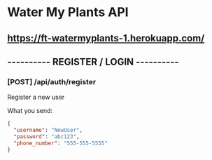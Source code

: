 # Water My Plants API

## https://ft-watermyplants-1.herokuapp.com/

## ---------- REGISTER / LOGIN ----------

### [POST] /api/auth/register

Register a new user

What you send:

```json
{
  "username": "NewUser",
  "password": "abc123",
  "phone_number": "555-555-5555"
}
```
